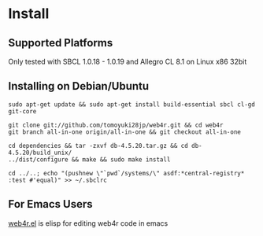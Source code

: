 Install
========

Supported Platforms
--------------------
Only tested with SBCL 1.0.18 - 1.0.19 and Allegro CL 8.1 on Linux x86 32bit 

Installing on Debian/Ubuntu
----------------------------

    sudo apt-get update && sudo apt-get install build-essential sbcl cl-gd git-core

    git clone git://github.com/tomoyuki28jp/web4r.git && cd web4r
    git branch all-in-one origin/all-in-one && git checkout all-in-one

    cd dependencies && tar -zxvf db-4.5.20.tar.gz && cd db-4.5.20/build_unix/ 
    ../dist/configure && make && sudo make install

    cd ../..; echo "(pushnew \"`pwd`/systems/\" asdf:*central-registry* :test #'equal)" >> ~/.sbclrc

For Emacs Users
----------------
[web4r.el](http://github.com/tomoyuki28jp/web4r-el)
 is elisp for editing web4r code in emacs
